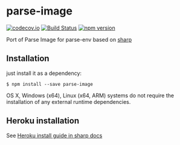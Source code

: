 parse-image
===========

[![codecov.io](https://codecov.io/github/flovilmart/parse-image/coverage.svg?branch=master)](https://codecov.io/github/flovilmart/parse-image?branch=master)
[![Build Status](https://travis-ci.org/flovilmart/parse-image.svg?branch=master)](https://travis-ci.org/flovilmart/parse-image)
[![npm version](https://img.shields.io/npm/v/parse-image.svg?style=flat)](https://www.npmjs.com/package/parse-image)


Port of Parse Image for parse-env based on [sharp](https://github.com/lovell/sharp)

## Installation

just install it as a dependency:

`$ npm install --save parse-image`

OS X, Windows (x64), Linux (x64, ARM) systems do not require the installation of any external runtime dependencies.

## Heroku installation

See [Heroku install guide in sharp docs](http://sharp.dimens.io/en/stable/install/#heroku)